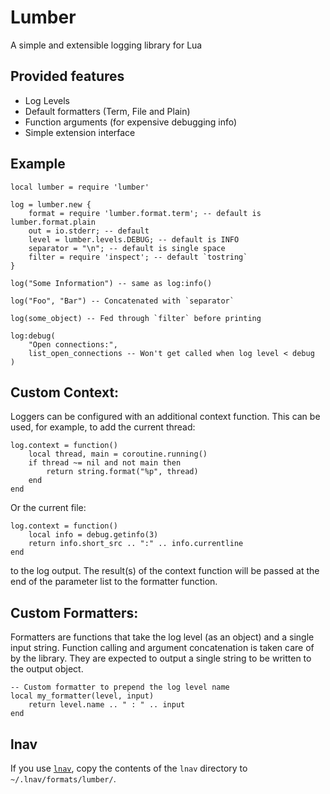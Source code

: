 # Lumber

A simple and extensible logging library for Lua

## Provided features

- Log Levels
- Default formatters (Term, File and Plain)
- Function arguments (for expensive debugging info)
- Simple extension interface

## Example

	local lumber = require 'lumber'

	log = lumber.new {
		format = require 'lumber.format.term'; -- default is lumber.format.plain
		out = io.stderr; -- default
		level = lumber.levels.DEBUG; -- default is INFO
		separator = "\n"; -- default is single space
		filter = require 'inspect'; -- default `tostring`
	}

	log("Some Information") -- same as log:info()

	log("Foo", "Bar") -- Concatenated with `separator`

	log(some_object) -- Fed through `filter` before printing

	log:debug(
		"Open connections:",
		list_open_connections -- Won't get called when log level < debug
	)

## Custom Context:

Loggers can be configured with an additional context function.
This can be used, for example, to add the current thread:

	log.context = function() 
		local thread, main = coroutine.running()
		if thread ~= nil and not main then
			return string.format("%p", thread)
		end
	end

Or the current file:

	log.context = function()
		local info = debug.getinfo(3)
		return info.short_src .. ":" .. info.currentline
	end

to the log output. The result(s) of the context function will be passed at the
end of the parameter list to the formatter function.

## Custom Formatters:

Formatters are functions that take the log level (as an object) and a single
input string. Function calling and argument concatenation is taken care of by
the library. They are expected to output a single string to be written to the
output object.

	-- Custom formatter to prepend the log level name
	local my_formatter(level, input)
		return level.name .. " : " .. input
	end

## lnav

If you use [`lnav`](https://lnav.org), copy the contents of the `lnav` directory
to `~/.lnav/formats/lumber/`.
